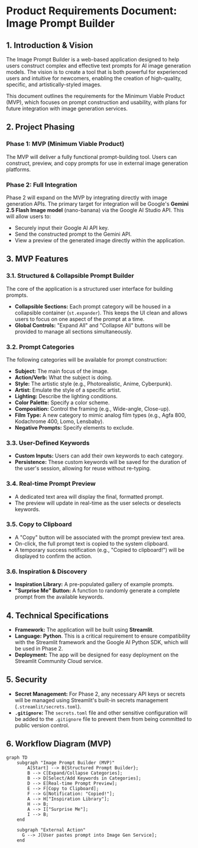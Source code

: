 # Product Requirements Document: Image Prompt Builder

## 1. Introduction & Vision

The Image Prompt Builder is a web-based application designed to help users construct complex and effective text prompts for AI image generation models. The vision is to create a tool that is both powerful for experienced users and intuitive for newcomers, enabling the creation of high-quality, specific, and artistically-styled images.

This document outlines the requirements for the Minimum Viable Product (MVP), which focuses on prompt construction and usability, with plans for future integration with image generation services.

## 2. Project Phasing

### Phase 1: MVP (Minimum Viable Product)
The MVP will deliver a fully functional prompt-building tool. Users can construct, preview, and copy prompts for use in external image generation platforms.

### Phase 2: Full Integration
Phase 2 will expand on the MVP by integrating directly with image generation APIs. The primary target for integration will be Google's **Gemini 2.5 Flash Image model** (nano-banana) via the Google AI Studio API. This will allow users to:
*   Securely input their Google AI API key.
*   Send the constructed prompt to the Gemini API.
*   View a preview of the generated image directly within the application.

## 3. MVP Features

### 3.1. Structured & Collapsible Prompt Builder
The core of the application is a structured user interface for building prompts.

*   **Collapsible Sections:** Each prompt category will be housed in a collapsible container (`st.expander`). This keeps the UI clean and allows users to focus on one aspect of the prompt at a time.
*   **Global Controls:** "Expand All" and "Collapse All" buttons will be provided to manage all sections simultaneously.

### 3.2. Prompt Categories
The following categories will be available for prompt construction:

*   **Subject:** The main focus of the image.
*   **Action/Verb:** What the subject is doing.
*   **Style:** The artistic style (e.g., Photorealistic, Anime, Cyberpunk).
*   **Artist:** Emulate the style of a specific artist.
*   **Lighting:** Describe the lighting conditions.
*   **Color Palette:** Specify a color scheme.
*   **Composition:** Control the framing (e.g., Wide-angle, Close-up).
*   **Film Type:** A new category to mimic analog film types (e.g., Agfa 800, Kodachrome 400, Lomo, Lensbaby).
*   **Negative Prompts:** Specify elements to exclude.

### 3.3. User-Defined Keywords
*   **Custom Inputs:** Users can add their own keywords to each category.
*   **Persistence:** These custom keywords will be saved for the duration of the user's session, allowing for reuse without re-typing.

### 3.4. Real-time Prompt Preview
*   A dedicated text area will display the final, formatted prompt.
*   The preview will update in real-time as the user selects or deselects keywords.

### 3.5. Copy to Clipboard
*   A "Copy" button will be associated with the prompt preview text area.
*   On-click, the full prompt text is copied to the system clipboard.
*   A temporary success notification (e.g., "Copied to clipboard!") will be displayed to confirm the action.

### 3.6. Inspiration & Discovery
*   **Inspiration Library:** A pre-populated gallery of example prompts.
*   **"Surprise Me" Button:** A function to randomly generate a complete prompt from the available keywords.

## 4. Technical Specifications

*   **Framework:** The application will be built using **Streamlit**.
*   **Language:** **Python**. This is a critical requirement to ensure compatibility with the Streamlit framework and the Google AI Python SDK, which will be used in Phase 2.
*   **Deployment:** The app will be designed for easy deployment on the Streamlit Community Cloud service.

## 5. Security

*   **Secret Management:** For Phase 2, any necessary API keys or secrets will be managed using Streamlit's built-in secrets management (`.streamlit/secrets.toml`).
*   **`.gitignore`:** The `secrets.toml` file and other sensitive configuration will be added to the `.gitignore` file to prevent them from being committed to public version control.

## 6. Workflow Diagram (MVP)

```mermaid
graph TD
    subgraph "Image Prompt Builder (MVP)"
        A[Start] --> B{Structured Prompt Builder};
        B --> C[Expand/Collapse Categories];
        B --> D[Select/Add Keywords in Categories];
        D --> E[Real-time Prompt Preview];
        E --> F[Copy to Clipboard];
        F --> G[Notification: "Copied!"];
        A --> H["Inspiration Library"];
        H --> B;
        A --> I["Surprise Me"];
        I --> B;
    end

    subgraph "External Action"
      G --> J[User pastes prompt into Image Gen Service];
    end